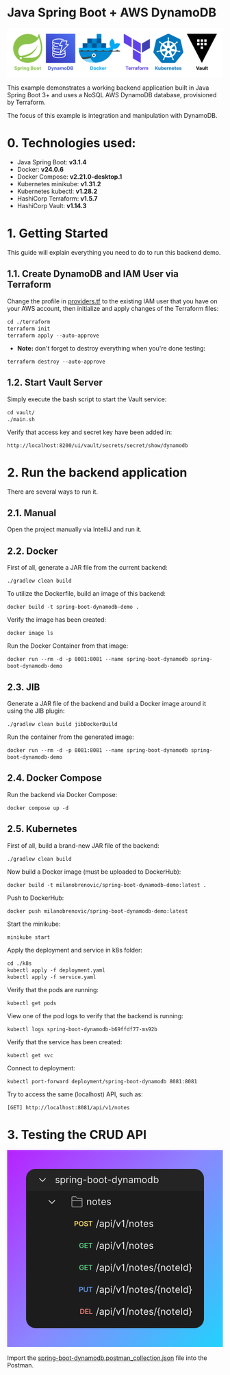 # Java Spring Boot + AWS DynamoDB

![banner](misc/banner.svg)

This example demonstrates a working backend application built in Java Spring Boot 3+
and uses a NoSQL AWS DynamoDB database, provisioned by Terraform.

The focus of this example is integration and manipulation with DynamoDB.

# 0. Technologies used:

- Java Spring Boot: **v3.1.4**
- Docker: **v24.0.6**
- Docker Compose: **v2.21.0-desktop.1**
- Kubernetes minikube: **v1.31.2**
- Kubernetes kubectl: **v1.28.2**
- HashiCorp Terraform: **v1.5.7**
- HashiCorp Vault: **v1.14.3**

# 1. Getting Started

This guide will explain everything you need to do to run this backend demo.

## 1.1. Create DynamoDB and IAM User via Terraform

Change the profile in [providers.tf](terraform/providers.tf) to the existing IAM user that you have on your AWS account,
then initialize and apply changes of the Terraform files:

```shell
cd ./terraform
terraform init
terraform apply --auto-approve
```

- **Note:** don't forget to destroy everything when you're done testing:

```shell
terraform destroy --auto-approve
```

## 1.2. Start Vault Server

Simply execute the bash script to start the Vault service:

```shell
cd vault/
./main.sh
```

Verify that access key and secret key have been added in:

```shell
http://localhost:8200/ui/vault/secrets/secret/show/dynamodb
```

# 2. Run the backend application

There are several ways to run it.

## 2.1. Manual

Open the project manually via IntelliJ and run it.

## 2.2. Docker

First of all, generate a JAR file from the current backend:

```shell
./gradlew clean build
```

To utilize the Dockerfile, build an image of this backend:

```shell
docker build -t spring-boot-dynamodb-demo .
```

Verify the image has been created:

```shell
docker image ls
```

Run the Docker Container from that image:

```shell
docker run --rm -d -p 8081:8081 --name spring-boot-dynamodb spring-boot-dynamodb-demo
```

## 2.3. JIB

Generate a JAR file of the backend and build a Docker image around it using the JIB plugin:

```shell
./gradlew clean build jibDockerBuild
```

Run the container from the generated image:

```shell
docker run --rm -d -p 8081:8081 --name spring-boot-dynamodb spring-boot-dynamodb-demo
```

## 2.4. Docker Compose

Run the backend via Docker Compose:

```shell
docker compose up -d
```

## 2.5. Kubernetes

First of all, build a brand-new JAR file of the backend:

```shell
./gradlew clean build
```

Now build a Docker image (must be uploaded to DockerHub):

```shell
docker build -t milanobrenovic/spring-boot-dynamodb-demo:latest .
```

Push to DockerHub:

```shell
docker push milanobrenovic/spring-boot-dynamodb-demo:latest
```

Start the minikube:

```shell
minikube start
```

Apply the deployment and service in k8s folder:

```shell
cd ./k8s
kubectl apply -f deployment.yaml
kubectl apply -f service.yaml
```

Verify that the pods are running:

```shell
kubectl get pods
```

View one of the pod logs to verify that the backend is running:

```shell
kubectl logs spring-boot-dynamodb-b69ffdf77-ms92b
```

Verify that the service has been created:

```shell
kubectl get svc
```

Connect to deployment:

```shell
kubectl port-forward deployment/spring-boot-dynamodb 8081:8081
```

Try to access the same (localhost) API, such as:

```shell
[GET] http://localhost:8081/api/v1/notes
```

# 3. Testing the CRUD API

![API](misc/api.png)

Import the [spring-boot-dynamodb.postman_collection.json](postman/spring-boot-dynamodb.postman_collection.json) file
into the Postman.
